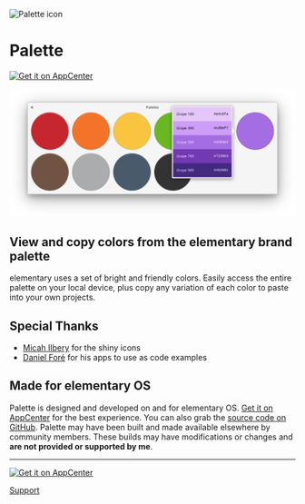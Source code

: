 ![Palette icon](https://camo.githubusercontent.com/557d9f398566930cf701d9338fce868be032efba/68747470733a2f2f63646e2e7261776769742e636f6d2f636173736964796a616d65732f70616c657474652f346139653564343637353063623134303961386431613734313032386635373937636266366334632f646174612f69636f6e732f3132382f636f6d2e6769746875622e636173736964796a616d65732e70616c657474652e737667)

# Palette

[![Get it on AppCenter](https://appcenter.elementary.io/badge.svg)](https://appcenter.elementary.io/com.github.cassidyjames.palette)

![Screenshot](https://raw.githubusercontent.com/cassidyjames/palette/master/data/screenshot-2.png)

## View and copy colors from the elementary brand palette

elementary uses a set of bright and friendly colors. Easily access the entire palette on your local device, plus copy any variation of each color to paste into your own projects.

## Special Thanks

- [Micah Ilbery](https://github.com/TraumaD) for the shiny icons
- [Daniel Foré](https://github.com/danrabbit) for his apps to use as code examples

## Made for elementary OS

Palette is designed and developed on and for elementary OS. [Get it on AppCenter](https://appcenter.elementary.io/com.github.cassidyjames.palette) for the best experience. You can also grab the [source code on GitHub](https://github.com/cassidyjames/palette). Palette may have been built and made available elsewhere by community members. These builds may have modifications or changes and **are not provided or supported by me**.

-----

[![Get it on AppCenter](https://appcenter.elementary.io/badge.svg)](https://appcenter.elementary.io/com.github.cassidyjames.palette)

[Support](/support)

